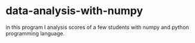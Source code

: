 # data-analysis-with-numpy
in this program I analysis scores of a few students with numpy and python programming language.
